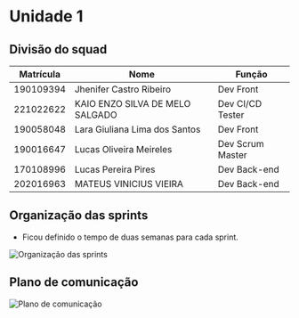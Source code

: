 # Unidade 1
## Divisão do squad
| Matrícula | Nome | Função |
|--- |--- |--- |
| 190109394	| Jhenifer Castro Ribeiro | Dev Front |
| 221022622	| KAIO ENZO SILVA DE MELO SALGADO | Dev CI/CD Tester |
| 190058048	| Lara Giuliana Lima dos Santos | Dev Front |
| 190016647	| Lucas Oliveira Meireles | Dev Scrum Master |
| 170108996	| Lucas Pereira Pires | Dev Back-end |
| 202016963	| MATEUS VINICIUS VIEIRA | Dev Back-end |

## Organização das sprints
- Ficou definido o tempo de duas semanas para cada sprint.

![Organização das sprints](https://i.ibb.co/MPvM7hy/1.jpg)

## Plano de comunicação
 ![Plano de comunicação](https://i.ibb.co/02R67y3/2.jpg)